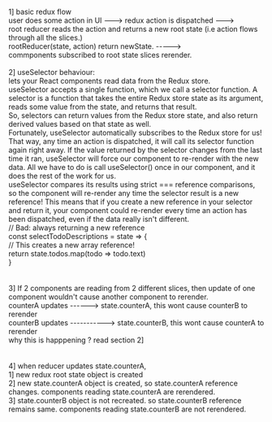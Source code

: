 1] basic redux flow<br/>
user does some action in UI ---> redux action is dispatched ---> <br/>
root reducer reads the action and returns a new root state  (i.e action flows through all the slices.)<br/>
rootReducer(state, action) return newState.  -----><br/>
commponents subscribed to root state slices rerender.
<br/><br/>
2] useSelector behaviour: <br/>
lets your React components read data from the Redux store.<br/>
useSelector accepts a single function, which we call a selector function. A selector is a function that takes the entire Redux store state as its argument, reads some value from the state, and returns that result.<br/>
So, selectors can return values from the Redux store state, and also return derived values based on that state as well.<br/>
Fortunately, useSelector automatically subscribes to the Redux store for us! That way, any time an action is dispatched, it will call its selector function again right away. If the value returned by the selector changes from the last time it ran, useSelector will force our component to re-render with the new data. All we have to do is call useSelector() once in our component, and it does the rest of the work for us.<br/>
useSelector compares its results using strict === reference comparisons, so the component will re-render any time the selector result is a new reference! This means that if you create a new reference in your selector and return it, your component could re-render every time an action has been dispatched, even if the data really isn't different.<br/>
// Bad: always returning a new reference<br/>
const selectTodoDescriptions = state => {<br/>
  // This creates a new array reference!<br/>
  return state.todos.map(todo => todo.text)<br/>
}<br/>
<br/><br/>
3] If 2 components are reading from 2 different slices, then update of one component wouldn't cause another component to rerender.<br/>
     counterA updates ------> state.counterA, this wont cause counterB to rerender<br/>
     counterB updates -----------> state.counterB, this wont cause counterA to rerender<br/>
why this is happpening ? read section 2]<br/>
<br/><br/>
4] when reducer updates state.counterA, <br/>
     1] new redux root state object is created<br/>
     2] new state.counterA object is created, so state.counterA reference changes. components reading  state.counterA are rerendered.<br/>
     3] state.counterB object is not recreated. so state.counterB reference remains same. components reading  state.counterB are not rerendered.<br/>
